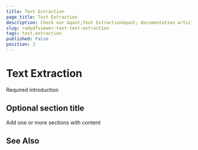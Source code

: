 ```yaml
---
title: Text Extraction
page_title: Text Extraction
description: Check our &quot;Text Extraction&quot; documentation article for the RadPdfViewer WPF control.
slug: radpdfviewer-text-text-extraction
tags: text,extraction
published: False
position: 3
---
```


# Text Extraction



Required introduction

## Optional section title

Add one or more sections with content

## See Also
